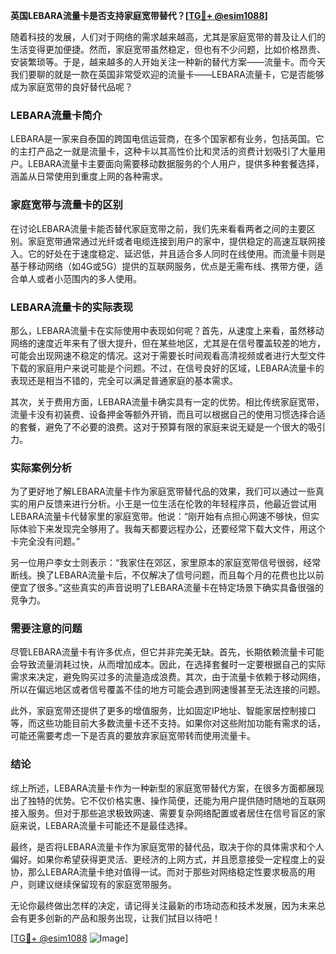**英国LEBARA流量卡是否支持家庭宽带替代？[[TG💪+ @esim1088](https://t.me/s/esim1088)]**

随着科技的发展，人们对于网络的需求越来越高，尤其是家庭宽带的普及让人们的生活变得更加便捷。然而，家庭宽带虽然稳定，但也有不少问题，比如价格昂贵、安装繁琐等。于是，越来越多的人开始关注一种新的替代方案——流量卡。而今天我们要聊的就是一款在英国非常受欢迎的流量卡——LEBARA流量卡，它是否能够成为家庭宽带的良好替代品呢？

### LEBARA流量卡简介

LEBARA是一家来自泰国的跨国电信运营商，在多个国家都有业务，包括英国。它的主打产品之一就是流量卡，这种卡以其高性价比和灵活的资费计划吸引了大量用户。LEBARA流量卡主要面向需要移动数据服务的个人用户，提供多种套餐选择，涵盖从日常使用到重度上网的各种需求。

### 家庭宽带与流量卡的区别

在讨论LEBARA流量卡能否替代家庭宽带之前，我们先来看看两者之间的主要区别。家庭宽带通常通过光纤或者电缆连接到用户的家中，提供稳定的高速互联网接入。它的好处在于速度稳定、延迟低，并且适合多人同时在线使用。而流量卡则是基于移动网络（如4G或5G）提供的互联网服务，优点是无需布线、携带方便，适合单人或者小范围内的多人使用。

### LEBARA流量卡的实际表现

那么，LEBARA流量卡在实际使用中表现如何呢？首先，从速度上来看，虽然移动网络的速度近年来有了很大提升，但在某些地区，尤其是在信号覆盖较差的地方，可能会出现网速不稳定的情况。这对于需要长时间观看高清视频或者进行大型文件下载的家庭用户来说可能是个问题。不过，在信号良好的区域，LEBARA流量卡的表现还是相当不错的，完全可以满足普通家庭的基本需求。

其次，关于费用方面，LEBARA流量卡确实具有一定的优势。相比传统家庭宽带，流量卡没有初装费、设备押金等额外开销，而且可以根据自己的使用习惯选择合适的套餐，避免了不必要的浪费。这对于预算有限的家庭来说无疑是一个很大的吸引力。

### 实际案例分析

为了更好地了解LEBARA流量卡作为家庭宽带替代品的效果，我们可以通过一些真实的用户反馈来进行分析。小王是一位生活在伦敦的年轻程序员，他最近尝试用LEBARA流量卡代替家里的家庭宽带。他说：“刚开始有点担心网速不够快，但实际体验下来发现完全够用了。我每天都要远程办公，还要经常下载大文件，用这个卡完全没有问题。”

另一位用户李女士则表示：“我家住在郊区，家里原本的家庭宽带信号很弱，经常断线。换了LEBARA流量卡后，不仅解决了信号问题，而且每个月的花费也比以前便宜了很多。”这些真实的声音说明了LEBARA流量卡在特定场景下确实具备很强的竞争力。

### 需要注意的问题

尽管LEBARA流量卡有许多优点，但它并非完美无缺。首先，长期依赖流量卡可能会导致流量消耗过快，从而增加成本。因此，在选择套餐时一定要根据自己的实际需求来决定，避免购买过多的流量造成浪费。其次，由于流量卡依赖于移动网络，所以在偏远地区或者信号覆盖不佳的地方可能会遇到网速慢甚至无法连接的问题。

此外，家庭宽带还提供了更多的增值服务，比如固定IP地址、智能家居控制接口等，而这些功能目前大多数流量卡还不支持。如果你对这些附加功能有需求的话，可能还需要考虑一下是否真的要放弃家庭宽带转而使用流量卡。

### 结论

综上所述，LEBARA流量卡作为一种新型的家庭宽带替代方案，在很多方面都展现出了独特的优势。它不仅价格实惠、操作简便，还能为用户提供随时随地的互联网接入服务。但对于那些追求极致网速、需要复杂网络配置或者居住在信号盲区的家庭来说，LEBARA流量卡可能还不是最佳选择。

最终，是否将LEBARA流量卡作为家庭宽带的替代品，取决于你的具体需求和个人偏好。如果你希望获得更灵活、更经济的上网方式，并且愿意接受一定程度上的妥协，那么LEBARA流量卡绝对值得一试。而对于那些对网络稳定性要求极高的用户，则建议继续保留现有的家庭宽带服务。

无论你最终做出怎样的决定，请记得关注最新的市场动态和技术发展，因为未来总会有更多创新的产品和服务出现，让我们拭目以待吧！

[[TG💪+ @esim1088](https://t.me/s/esim1088) ![Image](https://i.postimg.cc/4NQfJmqS/Snipaste-2025-05-13-00-14-12.png)]
